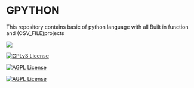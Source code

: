 # GPYTHON

This repository contains basic of python language with all Built in function and (CSV_FILE)projects

[![](https://img.shields.io/badge/List%20Function-Methods-svg)]()

[![GPLv3 License](https://img.shields.io/badge/Tuple--Function-Methods-red)](https://opensource.org/licenses/)

[![AGPL License](https://img.shields.io/badge/Set--Function-Methods-yellow)](http://www.gnu.org/licenses/agpl-3.0)

[![AGPL License](https://img.shields.io/badge/Dictionary--Function-Methods-cyan)](http://www.gnu.org/licenses/agpl-3.0)
